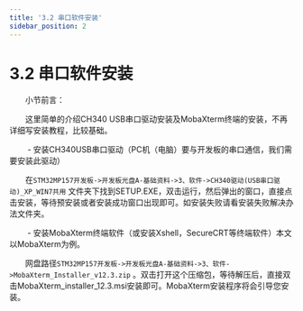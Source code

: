 ```yaml
---
title: '3.2 串口软件安装'
sidebar_position: 2
---
```


# 3.2 串口软件安装

&emsp;&emsp;小节前言：

&emsp;&emsp;这里简单的介绍CH340 USB串口驱动安装及MobaXterm终端的安装，不再详细写安装教程，比较基础。

&emsp;&emsp; - 安装CH340USB串口驱动（PC机（电脑）要与开发板的串口通信，我们需要安装此驱动）

&emsp;&emsp;在`STM32MP157开发板->开发板光盘A-基础资料->3、软件->CH340驱动(USB串口驱动)_XP_WIN7共用` 文件夹下找到SETUP.EXE，双击运行，然后弹出的窗口，直接点击安装，等待预安装或者安装成功窗口出现即可。如安装失败请看安装失败解决办法文件夹。

&emsp;&emsp; - 安装MobaXterm终端软件（或安装Xshell，SecureCRT等终端软件）本文以MobaXterm为例。

&emsp;&emsp;网盘路径`STM32MP157开发板->开发板光盘A-基础资料->3、软件->MobaXterm_Installer_v12.3.zip` 。双击打开这个压缩包，等待解压后，直接双击MobaXterm_installer_12.3.msi安装即可。MobaXterm安装程序将会引导您安装。


